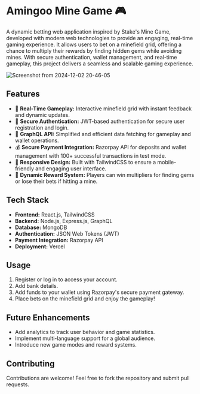
# Amingoo Mine Game 🎮  
A dynamic betting web application inspired by Stake's Mine Game, developed with modern web technologies to provide an engaging, real-time gaming experience. It allows users to bet on a minefield grid, offering a chance to multiply their rewards by finding hidden gems while avoiding mines. With secure authentication, wallet management, and real-time gameplay, this project delivers a seamless and scalable gaming experience.


![Screenshot from 2024-12-02 20-46-05](https://github.com/user-attachments/assets/286118d6-7e9c-4cc4-ba66-0b7e881c10b0)

## Features  
- 🎯 **Real-Time Gameplay:** Interactive minefield grid with instant feedback and dynamic updates.  
- 🔐 **Secure Authentication:** JWT-based authentication for secure user registration and login.  
- 🚀 **GraphQL API:** Simplified and efficient data fetching for gameplay and wallet operations.  
- 💰 **Secure Payment Integration:** Razorpay API for deposits and wallet management with 100+ successful transactions in test mode.  
- 📱 **Responsive Design:** Built with TailwindCSS to ensure a mobile-friendly and engaging user interface.  
- 🎲 **Dynamic Reward System:** Players can win multipliers for finding gems or lose their bets if hitting a mine.
  
## Tech Stack  
- **Frontend:** React.js, TailwindCSS  
- **Backend:** Node.js, Express.js, GraphQL  
- **Database:** MongoDB  
- **Authentication:** JSON Web Tokens (JWT)  
- **Payment Integration:** Razorpay API  
- **Deployment:** Vercel  

## Usage  
1. Register or log in to access your account.
2. Add bank details.
3. Add funds to your wallet using Razorpay's secure payment gateway.  
4. Place bets on the minefield grid and enjoy the gameplay!  

## Future Enhancements  
- Add analytics to track user behavior and game statistics.  
- Implement multi-language support for a global audience.
- Introduce new game modes and reward systems.  

## Contributing  
Contributions are welcome! Feel free to fork the repository and submit pull requests.  
